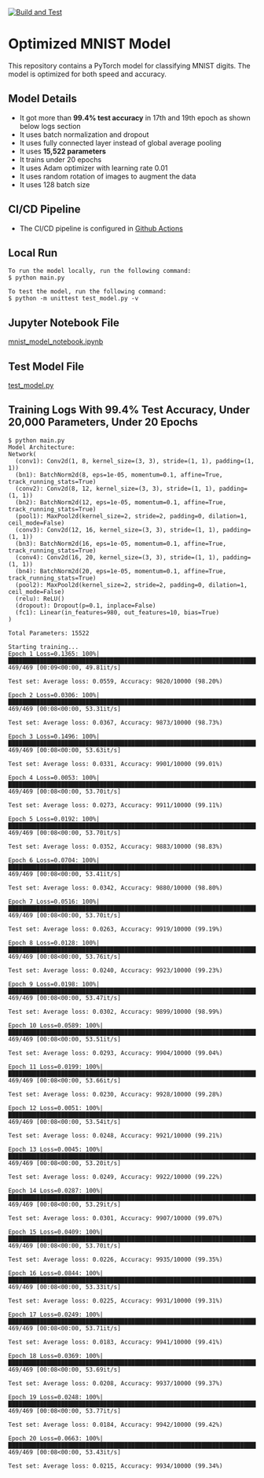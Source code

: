 [![Build and Test](https://github.com/satyasundar/erav3-s6/actions/workflows/ml-pipeline.yml/badge.svg)](https://github.com/satyasundar/erav3-s6/actions/workflows/ml-pipeline.yml)

# Optimized MNIST Model

This repository contains a PyTorch model for classifying MNIST digits. The model is optimized for both speed and accuracy.

## Model Details

- It got more than **99.4% test accuracy** in 17th and 19th epoch as shown below logs section
- It uses batch normalization and dropout
- It uses fully connected layer instead of global average pooling
- It uses **15,522 parameters**
- It trains under 20 epochs
- It uses Adam optimizer with learning rate 0.01
- It uses random rotation of images to augment the data
- It uses 128 batch size

## CI/CD Pipeline

- The CI/CD pipeline is configured in [Github Actions](https://github.com/satyasundar/erav3-s6/actions)

## Local Run

```
To run the model locally, run the following command:
$ python main.py

To test the model, run the following command:
$ python -m unittest test_model.py -v
```

## Jupyter Notebook File
[mnist_model_notebook.ipynb](mnist_model_notebook.ipynb)

## Test Model File
[test_model.py](test_model.py)

## Training Logs With 99.4% Test Accuracy, Under 20,000 Parameters, Under 20 Epochs

```
$ python main.py
Model Architecture:
Network(
  (conv1): Conv2d(1, 8, kernel_size=(3, 3), stride=(1, 1), padding=(1, 1))
  (bn1): BatchNorm2d(8, eps=1e-05, momentum=0.1, affine=True, track_running_stats=True)
  (conv2): Conv2d(8, 12, kernel_size=(3, 3), stride=(1, 1), padding=(1, 1))
  (bn2): BatchNorm2d(12, eps=1e-05, momentum=0.1, affine=True, track_running_stats=True)
  (pool1): MaxPool2d(kernel_size=2, stride=2, padding=0, dilation=1, ceil_mode=False)
  (conv3): Conv2d(12, 16, kernel_size=(3, 3), stride=(1, 1), padding=(1, 1))
  (bn3): BatchNorm2d(16, eps=1e-05, momentum=0.1, affine=True, track_running_stats=True)
  (conv4): Conv2d(16, 20, kernel_size=(3, 3), stride=(1, 1), padding=(1, 1))
  (bn4): BatchNorm2d(20, eps=1e-05, momentum=0.1, affine=True, track_running_stats=True)
  (pool2): MaxPool2d(kernel_size=2, stride=2, padding=0, dilation=1, ceil_mode=False)
  (relu): ReLU()
  (dropout): Dropout(p=0.1, inplace=False)
  (fc1): Linear(in_features=980, out_features=10, bias=True)
)

Total Parameters: 15522

Starting training...
Epoch 1 Loss=0.1365: 100%|████████████████████████████████████████████████████████████████████████████████████████████████████████████████| 469/469 [00:09<00:00, 49.81it/s]

Test set: Average loss: 0.0559, Accuracy: 9820/10000 (98.20%)

Epoch 2 Loss=0.0306: 100%|████████████████████████████████████████████████████████████████████████████████████████████████████████████████| 469/469 [00:08<00:00, 53.31it/s]

Test set: Average loss: 0.0367, Accuracy: 9873/10000 (98.73%)

Epoch 3 Loss=0.1496: 100%|████████████████████████████████████████████████████████████████████████████████████████████████████████████████| 469/469 [00:08<00:00, 53.63it/s]

Test set: Average loss: 0.0331, Accuracy: 9901/10000 (99.01%)

Epoch 4 Loss=0.0053: 100%|████████████████████████████████████████████████████████████████████████████████████████████████████████████████| 469/469 [00:08<00:00, 53.70it/s]

Test set: Average loss: 0.0273, Accuracy: 9911/10000 (99.11%)

Epoch 5 Loss=0.0192: 100%|████████████████████████████████████████████████████████████████████████████████████████████████████████████████| 469/469 [00:08<00:00, 53.70it/s]

Test set: Average loss: 0.0352, Accuracy: 9883/10000 (98.83%)

Epoch 6 Loss=0.0704: 100%|████████████████████████████████████████████████████████████████████████████████████████████████████████████████| 469/469 [00:08<00:00, 53.41it/s]

Test set: Average loss: 0.0342, Accuracy: 9880/10000 (98.80%)

Epoch 7 Loss=0.0516: 100%|████████████████████████████████████████████████████████████████████████████████████████████████████████████████| 469/469 [00:08<00:00, 53.70it/s]

Test set: Average loss: 0.0263, Accuracy: 9919/10000 (99.19%)

Epoch 8 Loss=0.0128: 100%|████████████████████████████████████████████████████████████████████████████████████████████████████████████████| 469/469 [00:08<00:00, 53.76it/s]

Test set: Average loss: 0.0240, Accuracy: 9923/10000 (99.23%)

Epoch 9 Loss=0.0198: 100%|████████████████████████████████████████████████████████████████████████████████████████████████████████████████| 469/469 [00:08<00:00, 53.47it/s]

Test set: Average loss: 0.0302, Accuracy: 9899/10000 (98.99%)

Epoch 10 Loss=0.0589: 100%|███████████████████████████████████████████████████████████████████████████████████████████████████████████████| 469/469 [00:08<00:00, 53.51it/s]

Test set: Average loss: 0.0293, Accuracy: 9904/10000 (99.04%)

Epoch 11 Loss=0.0199: 100%|███████████████████████████████████████████████████████████████████████████████████████████████████████████████| 469/469 [00:08<00:00, 53.66it/s]

Test set: Average loss: 0.0230, Accuracy: 9928/10000 (99.28%)

Epoch 12 Loss=0.0051: 100%|███████████████████████████████████████████████████████████████████████████████████████████████████████████████| 469/469 [00:08<00:00, 53.54it/s]

Test set: Average loss: 0.0248, Accuracy: 9921/10000 (99.21%)

Epoch 13 Loss=0.0045: 100%|███████████████████████████████████████████████████████████████████████████████████████████████████████████████| 469/469 [00:08<00:00, 53.20it/s]

Test set: Average loss: 0.0249, Accuracy: 9922/10000 (99.22%)

Epoch 14 Loss=0.0287: 100%|███████████████████████████████████████████████████████████████████████████████████████████████████████████████| 469/469 [00:08<00:00, 53.29it/s]

Test set: Average loss: 0.0301, Accuracy: 9907/10000 (99.07%)

Epoch 15 Loss=0.0409: 100%|███████████████████████████████████████████████████████████████████████████████████████████████████████████████| 469/469 [00:08<00:00, 53.70it/s]

Test set: Average loss: 0.0226, Accuracy: 9935/10000 (99.35%)

Epoch 16 Loss=0.0844: 100%|███████████████████████████████████████████████████████████████████████████████████████████████████████████████| 469/469 [00:08<00:00, 53.33it/s]

Test set: Average loss: 0.0225, Accuracy: 9931/10000 (99.31%)

Epoch 17 Loss=0.0249: 100%|███████████████████████████████████████████████████████████████████████████████████████████████████████████████| 469/469 [00:08<00:00, 53.71it/s]

Test set: Average loss: 0.0183, Accuracy: 9941/10000 (99.41%)

Epoch 18 Loss=0.0369: 100%|███████████████████████████████████████████████████████████████████████████████████████████████████████████████| 469/469 [00:08<00:00, 53.69it/s]

Test set: Average loss: 0.0208, Accuracy: 9937/10000 (99.37%)

Epoch 19 Loss=0.0248: 100%|███████████████████████████████████████████████████████████████████████████████████████████████████████████████| 469/469 [00:08<00:00, 53.77it/s]

Test set: Average loss: 0.0184, Accuracy: 9942/10000 (99.42%)

Epoch 20 Loss=0.0663: 100%|███████████████████████████████████████████████████████████████████████████████████████████████████████████████| 469/469 [00:08<00:00, 53.43it/s]

Test set: Average loss: 0.0215, Accuracy: 9934/10000 (99.34%)
```